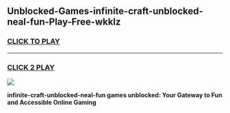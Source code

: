 
## Unblocked-Games-infinite-craft-unblocked-neal-fun-Play-Free-wkklz
<h3>
<a href="https://premium76.site?title=infinite-craft-unblocked-neal-fun&ref=21A">CLICK TO PLAY</a></h3>
<hr>

<h3>
<a href="https://premium76.site?title=infinite-craft-unblocked-neal-fun&ref=21A">CLICK 2 PLAY</a>
  
</h3>

<a href="https://premium76.site?title=infinite-craft-unblocked-neal-fun&ref=21A"><img src="https://clearcache.store/games.png"></a>


**infinite-craft-unblocked-neal-fun games unblocked: Your Gateway to Fun and Accessible Online Gaming**
